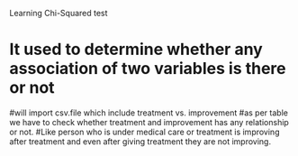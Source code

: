 Learning Chi-Squared test

# It used to determine whether any association of two variables is there or not

#will import csv.file which include treatment vs. improvement
#as per table we have to check whether treatment and improvement has any relationship or not.
#Like person who is under medical care or treatment is improving after treatment and even after giving treatment they are not improving. 
